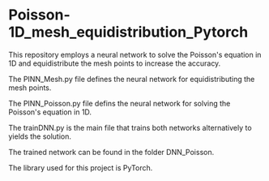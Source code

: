 # Poisson-1D_mesh_equidistribution_Pytorch


This repository employs a neural network to solve the Poisson's equation in 1D and equidistribute the mesh points to increase the accuracy.

The PINN_Mesh.py file defines the neural network for equidistributing the mesh points.

The PINN_Poisson.py file defins the neural network for solving the Poisson's equation in 1D.

The trainDNN.py is the main file that trains both networks alternatively to yields the solution.

The trained network can be found in the folder DNN_Poisson.

The library used for this project is PyTorch.

